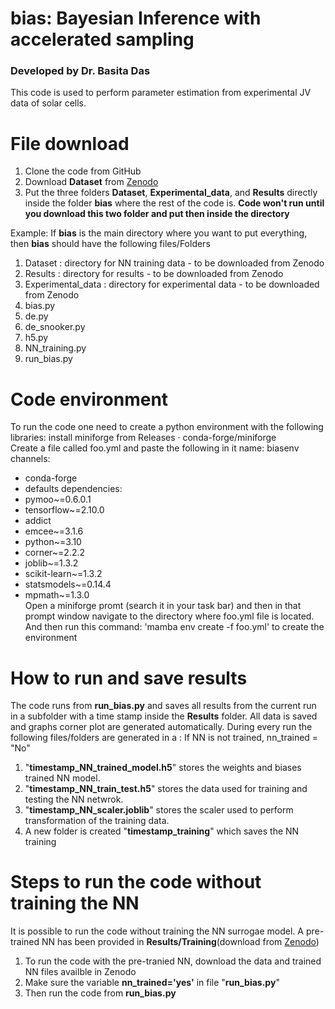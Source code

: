 # bias: Bayesian Inference with accelerated sampling
### Developed by Dr. Basita Das
This code is used to perform parameter estimation from experimental JV data of solar cells. 

# File download 
1. Clone the code from GitHub
2. Download **Dataset** from [Zenodo](https://zenodo.org/records/15875229?token=eyJhbGciOiJIUzUxMiJ9.eyJpZCI6IjJjZjRkODM5LWMxMzktNDQzNy05NzQ1LTg2NmU0YjQ2M2RmMyIsImRhdGEiOnt9LCJyYW5kb20iOiJlNGE5NTBmMzhjODZmNTY1YzEzOGMyYmZhODNiNDhlYSJ9.gWw0G0oTJHrPNScyKjJIQEbZ_jfEdduDouB2aik_7X0fKmlox4OLMF4RtfSwqSYmUmc54bmwEt4rRvZ8-S2U2A)
4. Put the three folders **Dataset**, **Experimental_data**, and **Results** directly inside the folder **bias** where the rest of the code is.
**Code won't run until you download this two folder and put then inside the directory**

Example: 
If **bias** is the main directory where you want to put everything, then **bias** should have the following files/Folders
1. Dataset : directory for NN training data - to be downloaded from Zenodo
2. Results : directory for results - to be downloaded from Zenodo
3. Experimental_data : directory for experimental data - to be downloaded from Zenodo
4. bias.py
6. de.py
7. de_snooker.py
8. h5.py
9. NN_training.py
10. run_bias.py

# Code environment
To run the code one need to create a python environment with the following libraries:
install miniforge from Releases · conda-forge/miniforge\
Create a file called foo.yml and paste the following in it 
name: biasenv
channels:
  - conda-forge
  - defaults
dependencies:
  - pymoo~=0.6.0.1
  - tensorflow~=2.10.0
  - addict
  - emcee~=3.1.6
  - python~=3.10
  - corner~=2.2.2
  - joblib~=1.3.2
  - scikit-learn~=1.3.2
  - statsmodels~=0.14.4
  - mpmath~=1.3.0\
Open a  miniforge promt (search it in your task bar) and then in that prompt window navigate to the directory where foo.yml file is located. \
And then run this command:
'mamba env create -f foo.yml' to create the environment


# How to run and save results
The code runs from **run_bias.py** and saves all results from the current run in a subfolder with a time stamp inside the **Results** folder. All data is saved and graphs corner plot are generated automatically.
During every run the following files/folders are generated in a :
If NN is not trained, nn_trained = "No"
1. "**timestamp_NN_trained_model.h5**" stores the weights and biases trained NN model. 
2. "**timestamp_NN_train_test.h5**" stores the data used for training and testing the NN netwrok.
3. "**timestamp_NN_scaler.joblib**" stores the scaler used to perform transformation of the training data.
4. A new folder is created "**timestamp_training**" which saves the NN training

# Steps to run the code without training the NN
It is possible to run the code without training the NN surrogae model. A pre-trained NN has been provided in **Results/Training**(download from [Zenodo](https://zenodo.org/records/15875229?token=eyJhbGciOiJIUzUxMiJ9.eyJpZCI6IjJjZjRkODM5LWMxMzktNDQzNy05NzQ1LTg2NmU0YjQ2M2RmMyIsImRhdGEiOnt9LCJyYW5kb20iOiJlNGE5NTBmMzhjODZmNTY1YzEzOGMyYmZhODNiNDhlYSJ9.gWw0G0oTJHrPNScyKjJIQEbZ_jfEdduDouB2aik_7X0fKmlox4OLMF4RtfSwqSYmUmc54bmwEt4rRvZ8-S2U2A))
1. To run the code with the pre-tranied NN, download the data and trained NN files availble in Zenodo
2. Make sure the variable **nn_trained='yes'** in file "**run_bias.py**"
3. Then run the code from **run_bias.py**



